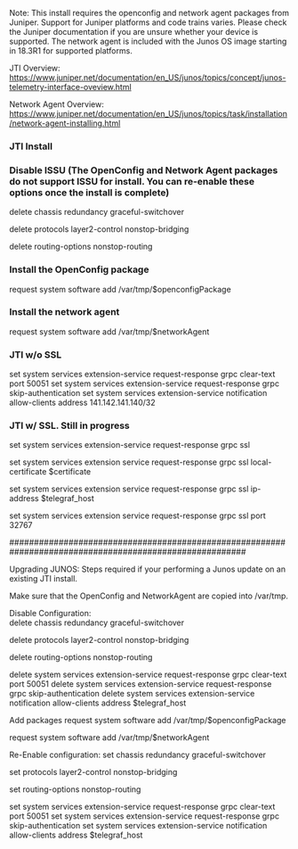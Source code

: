 Note: This install requires the openconfig and network agent packages from Juniper. Support for Juniper platforms and code trains varies. Please check the Juniper documentation if you are unsure whether your device is supported.  The network agent is included with the Junos OS image starting in 18.3R1 for supported platforms.

JTI Overview: https://www.juniper.net/documentation/en_US/junos/topics/concept/junos-telemetry-interface-oveview.html

Network Agent Overview: https://www.juniper.net/documentation/en_US/junos/topics/task/installation/network-agent-installing.html

### JTI Install


### Disable ISSU (The OpenConfig and Network Agent packages do not support ISSU for install. You can re-enable these options once the install is complete)

delete chassis redundancy graceful-switchover

delete protocols layer2-control nonstop-bridging

delete routing-options nonstop-routing



### Install the OpenConfig package 

request system software add /var/tmp/$openconfigPackage



### Install the network agent

request system software add /var/tmp/$networkAgent


### JTI w/o SSL

set system services extension-service request-response grpc clear-text port 50051
set system services extension-service request-response grpc skip-authentication
set system services extension-service notification allow-clients address 141.142.141.140/32



### JTI w/ SSL. Still in progress

set system services extension-service request-response grpc ssl

set system services extension service request-response grpc ssl local-certificate $certificate

set system services extension service request-response grpc ssl ip-address $telegraf_host

set system services extension service request-response grpc ssl port 32767



########################################################################################################


Upgrading JUNOS:  Steps required if your performing a Junos update on an existing JTI install.


Make sure that the OpenConfig and NetworkAgent are copied into /var/tmp.

Disable Configuration:  
delete chassis redundancy graceful-switchover

delete protocols layer2-control nonstop-bridging

delete routing-options nonstop-routing

delete system services extension-service request-response grpc clear-text port 50051
delete system services extension-service request-response grpc skip-authentication
delete system services extension-service notification allow-clients address $telegraf_host



Add packages
request system software add /var/tmp/$openconfigPackage

request system software add /var/tmp/$networkAgent



Re-Enable configuration:
set chassis redundancy graceful-switchover

set protocols layer2-control nonstop-bridging

set routing-options nonstop-routing

set system services extension-service request-response grpc clear-text port 50051
set system services extension-service request-response grpc skip-authentication
set system services extension-service notification allow-clients address $telegraf_host
